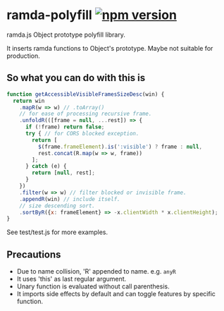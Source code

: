 # ramda-polyfill [![npm version](https://badge.fury.io/js/ramda-polyfill.svg)](https://badge.fury.io/js/ramda-polyfill)

ramda.js Object prototype polyfill library.

It inserts ramda functions to Object's prototype.
Maybe not suitable for production.

## So what you can do with this is
```javascript
function getAccessibleVisibleFramesSizeDesc(win) {
  return win
    .mapR(w => w) // .toArray()
    // for ease of processing recursive frame.
    .unfoldR(([frame = null, ...rest]) => {
      if (!frame) return false;
      try { // for CORS blocked exception.
        return [
          $(frame.frameElement).is(':visible') ? frame : null,
          rest.concat(R.map(w => w, frame))
        ];
      } catch (e) {
        return [null, rest];
      }
    })
    .filter(w => w) // filter blocked or invisible frame.
    .appendR(win) // include itself.
    // size descending sort.
    .sortByR({x: frameElement} => -x.clientWidth * x.clientHeight);
}
```
See test/test.js for more examples.

## Precautions
- Due to name collision, 'R' appended to name. e.g. `anyR`
- It uses 'this' as last regular argument.
- Unary function is evaluated without call parenthesis.
- It imports side effects by default and can toggle features by specific function.
